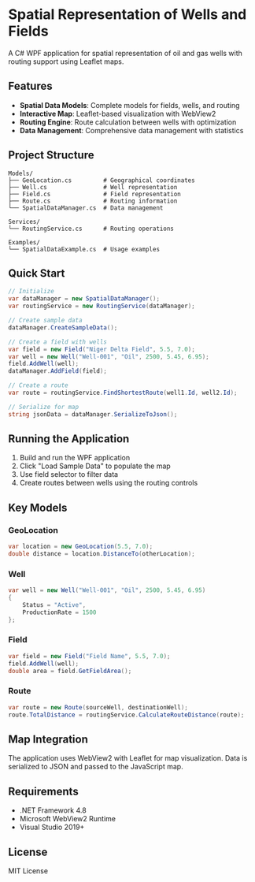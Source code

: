 # Spatial Representation of Wells and Fields

A C# WPF application for spatial representation of oil and gas wells with routing support using Leaflet maps.

## Features

- **Spatial Data Models**: Complete models for fields, wells, and routing
- **Interactive Map**: Leaflet-based visualization with WebView2
- **Routing Engine**: Route calculation between wells with optimization
- **Data Management**: Comprehensive data management with statistics

## Project Structure

```
Models/
├── GeoLocation.cs         # Geographical coordinates
├── Well.cs                # Well representation  
├── Field.cs               # Field representation
├── Route.cs               # Routing information
└── SpatialDataManager.cs  # Data management

Services/
└── RoutingService.cs      # Routing operations

Examples/
└── SpatialDataExample.cs  # Usage examples
```

## Quick Start

```csharp
// Initialize
var dataManager = new SpatialDataManager();
var routingService = new RoutingService(dataManager);

// Create sample data
dataManager.CreateSampleData();

// Create a field with wells
var field = new Field("Niger Delta Field", 5.5, 7.0);
var well = new Well("Well-001", "Oil", 2500, 5.45, 6.95);
field.AddWell(well);
dataManager.AddField(field);

// Create a route
var route = routingService.FindShortestRoute(well1.Id, well2.Id);

// Serialize for map
string jsonData = dataManager.SerializeToJson();
```

## Running the Application

1. Build and run the WPF application
2. Click "Load Sample Data" to populate the map
3. Use field selector to filter data
4. Create routes between wells using the routing controls

## Key Models

### GeoLocation
```csharp
var location = new GeoLocation(5.5, 7.0);
double distance = location.DistanceTo(otherLocation);
```

### Well
```csharp
var well = new Well("Well-001", "Oil", 2500, 5.45, 6.95)
{
    Status = "Active",
    ProductionRate = 1500
};
```

### Field
```csharp
var field = new Field("Field Name", 5.5, 7.0);
field.AddWell(well);
double area = field.GetFieldArea();
```

### Route
```csharp
var route = new Route(sourceWell, destinationWell);
route.TotalDistance = routingService.CalculateRouteDistance(route);
```

## Map Integration

The application uses WebView2 with Leaflet for map visualization. Data is serialized to JSON and passed to the JavaScript map.

## Requirements

- .NET Framework 4.8
- Microsoft WebView2 Runtime
- Visual Studio 2019+

## License

MIT License 